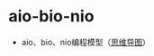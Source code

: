 # aio-bio-nio
- aio、bio、nio编程模型（[思维导图](https://img.mukewang.com/szimg/5dbaed32098b409b12401476.jpg)）
